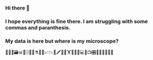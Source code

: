 ### Hi there 👋

### I hope everything is fine there. I am struggling with some commas and paranthesis.

### My data is here but where is my microscope? 


🔬👀📑🗃📊🏨🗄📇📖⚗📝🎶📈📉📃🖍🔬🔬🏋🚴🚙👨💻📸📺🎛🔭🔬💊🔐🍫🌸


<!--
**sbalci/sbalci** is a ✨ _special_ ✨ repository because its `README.md` (this file) appears on your GitHub profile.

Here are some ideas to get you started:

- 🔭 I’m currently working on ...
- 🌱 I’m currently learning ...
- 👯 I’m looking to collaborate on ...
- 🤔 I’m looking for help with ...
- 💬 Ask me about ...
- 📫 How to reach me: ...
- 😄 Pronouns: ...
- ⚡ Fun fact: ...
-->

